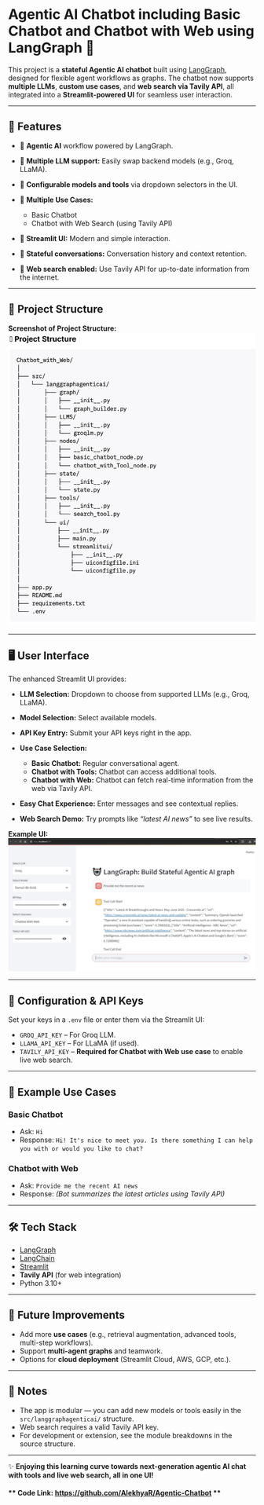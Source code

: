 # Agentic AI Chatbot including Basic Chatbot and Chatbot with Web using LangGraph 🤖

This project is a **stateful Agentic AI chatbot** built using [LangGraph](https://python.langchain.com/docs/langgraph/), designed for flexible agent workflows as graphs. The chatbot now supports **multiple LLMs**, **custom use cases**, and **web search via Tavily API**, all integrated into a **Streamlit-powered UI** for seamless user interaction.

---

## 🚀 Features

* 🔹 **Agentic AI** workflow powered by LangGraph.
* 🔹 **Multiple LLM support:** Easily swap backend models (e.g., Groq, LLaMA).
* 🔹 **Configurable models and tools** via dropdown selectors in the UI.
* 🔹 **Multiple Use Cases:**

  * Basic Chatbot
  * Chatbot with Web Search (using Tavily API)
* 🔹 **Streamlit UI:** Modern and simple interaction.
* 🔹 **Stateful conversations:** Conversation history and context retention.
* 🔹 **Web search enabled:** Use Tavily API for up-to-date information from the internet.

---

## 📂 Project Structure

**Screenshot of Project Structure:**
![UI Screenshot](docs/chatbot_with_web_project_structure.png)

---

## 🖥️ User Interface

The enhanced Streamlit UI provides:

* **LLM Selection:** Dropdown to choose from supported LLMs (e.g., Groq, LLaMA).
* **Model Selection:** Select available models.
* **API Key Entry:** Submit your API keys right in the app.
* **Use Case Selection:**

  * **Basic Chatbot:** Regular conversational agent.
  * **Chatbot with Tools:** Chatbot can access additional tools.
  * **Chatbot with Web:** Chatbot can fetch real-time information from the web via Tavily API.
* **Easy Chat Experience:** Enter messages and see contextual replies.
* **Web Search Demo:** Try prompts like *“latest AI news”* to see live results.

**Example UI:**
![UI Screenshot](docs/agentic_ai_chatbot_with_web.jpg)

---

## 🔑 Configuration & API Keys

Set your keys in a `.env` file or enter them via the Streamlit UI:

* `GROQ_API_KEY` – For Groq LLM.
* `LLAMA_API_KEY` – For LLaMA (if used).
* `TAVILY_API_KEY` – **Required for Chatbot with Web use case** to enable live web search.

---

## 📖 Example Use Cases

### **Basic Chatbot**

* Ask: `Hi`
* Response: `Hi! It's nice to meet you. Is there something I can help you with or would you like to chat?`

### **Chatbot with Web**

* Ask: `Provide me the recent AI news`
* Response: *(Bot summarizes the latest articles using Tavily API)*

---

## 🛠️ Tech Stack

* [LangGraph](https://python.langchain.com/docs/langgraph/)
* [LangChain](https://www.langchain.com/)
* [Streamlit](https://streamlit.io/)
* **Tavily API** (for web integration)
* Python 3.10+

---

## 📌 Future Improvements

* Add more **use cases** (e.g., retrieval augmentation, advanced tools, multi-step workflows).
* Support **multi-agent graphs** and teamwork.
* Options for **cloud deployment** (Streamlit Cloud, AWS, GCP, etc.).

---

## 📝 Notes

* The app is modular — you can add new models or tools easily in the `src/langgraphagenticai/` structure.
* Web search requires a valid Tavily API key.
* For development or extension, see the module breakdowns in the source structure.

---

✨ **Enjoying this learning curve towards next-generation agentic AI chat with tools and live web search, all in one UI!**

#### ** Code Link: https://github.com/AlekhyaR/Agentic-Chatbot **

